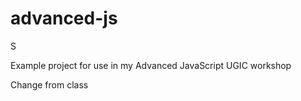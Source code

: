 advanced-js
===========

S

Example project for use in my Advanced JavaScript UGIC workshop

Change from class